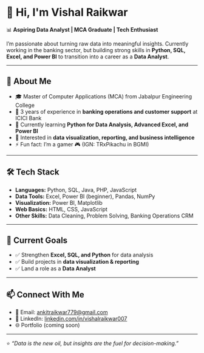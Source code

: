 # 👋 Hi, I'm Vishal Raikwar  

📊 **Aspiring Data Analyst | MCA Graduate | Tech Enthusiast**  

I’m passionate about turning raw data into meaningful insights. Currently working in the banking sector, but building strong skills in **Python, SQL, Excel, and Power BI** to transition into a career as a **Data Analyst**.  

---

## 🚀 About Me  
- 🎓 Master of Computer Applications (MCA) from Jabalpur Engineering College  
- 🏦 3 years of experience in **banking operations and customer support** at ICICI Bank  
- 🌱 Currently learning **Python for Data Analysis, Advanced Excel, and Power BI**  
- 🔭 Interested in **data visualization, reporting, and business intelligence**  
- ⚡ Fun fact: I’m a gamer 🎮 (IGN: TRxPikachu in BGMI)  

---

## 🛠️ Tech Stack  
- **Languages:** Python, SQL, Java, PHP, JavaScript  
- **Data Tools:** Excel, Power BI (beginner), Pandas, NumPy  
- **Visualization:** Power BI, Matplotlib  
- **Web Basics:** HTML, CSS, JavaScript  
- **Other Skills:** Data Cleaning, Problem Solving, Banking Operations CRM  

---

## 📌 Current Goals  
- ✅ Strengthen **Excel, SQL, and Python** for data analysis  
- ✅ Build projects in **data visualization & reporting**  
- ✅ Land a role as a **Data Analyst**  

---

## 📫 Connect With Me  
- 📧 Email: [ankitraikwar779@gmail.com](mailto:ankitraikwar779@gmail.com)  
- 💼 LinkedIn: [linkedin.com/in/vishalraikwar007](https://www.linkedin.com/in/vishalraikwar007)  
- 🌐 Portfolio (coming soon)  

---

⭐️ *“Data is the new oil, but insights are the fuel for decision-making.”*
